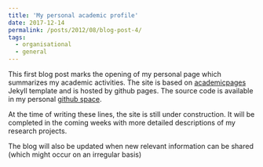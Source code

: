 ```yaml
---
title: 'My personal academic profile'
date: 2017-12-14
permalink: /posts/2012/08/blog-post-4/
tags:
  - organisational
  - general
---
```


This first blog post marks the opening of my personal page which summarizes my academic activities. The site is based on [academicpages](https://academicpages.github.io/) Jekyll template and is hosted by github pages. The source code is available in my personal [github space](https://github.com/squoilin).

At the time of writing these lines, the site is still under construction. It will be completed in the coming weeks with more detailed descriptions of my research projects.

The blog will also be updated when new relevant information can be shared (which might occur on an irregular basis)


